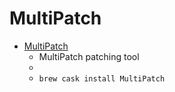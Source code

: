 # MultiPatch
- [MultiPatch](https://projects.sappharad.com/tools/multipatch.html)
  -  MultiPatch patching tool
  - 
  - `brew cask install MultiPatch`
